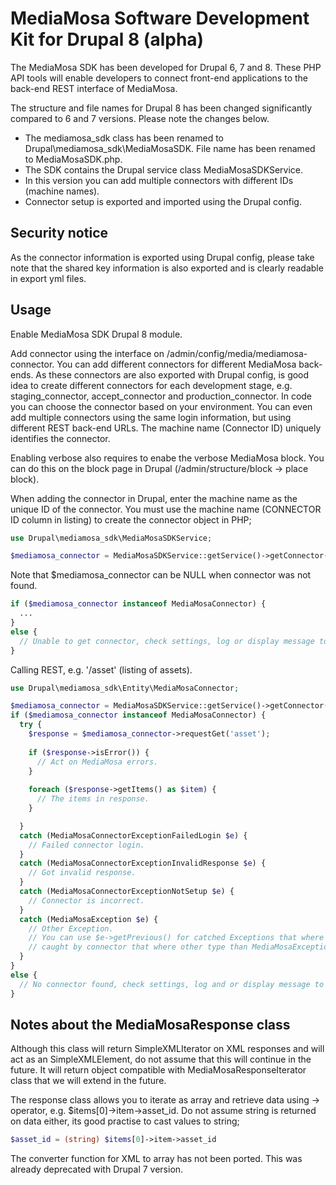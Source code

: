 MediaMosa Software Development Kit for Drupal 8 (alpha)
=======================================================

The MediaMosa SDK has been developed for Drupal 6, 7 and 8. These PHP API tools will enable developers to connect 
front-end applications to the back-end REST interface of MediaMosa.

The structure and file names for Drupal 8 has been changed significantly compared to 6 and 7 versions. Please note the
changes below.

- The mediamosa_sdk class has been renamed to Drupal\mediamosa_sdk\MediaMosaSDK. File name has been renamed to 
MediaMosaSDK.php.
- The SDK contains the Drupal service class MediaMosaSDKService.
- In this version you can add multiple connectors with different IDs (machine names).
- Connector setup is exported and imported using the Drupal config.

Security notice
---------------

As the connector information is exported using Drupal config, please take note that the shared key information is also
exported and is clearly readable in export yml files.

Usage
-----

Enable MediaMosa SDK Drupal 8 module.

Add connector using the interface on /admin/config/media/mediamosa-connector. You can add different connectors for
different MediaMosa back-ends. As these connectors are also exported with Drupal config, is good idea to create 
different connectors for each development stage, e.g. staging_connector, accept_connector and production_connector. In 
code you can choose the connector based on your environment. You can even add multiple connectors using the same login
information, but using different REST back-end URLs. The machine name (Connector ID) uniquely identifies the connector.

Enabling verbose also requires to enabe the verbose MediaMosa block. You can do this on the block page in Drupal 
(/admin/structure/block -> place block).

When adding the connector in Drupal, enter the machine name as the unique ID of the connector. You must use the machine 
name (CONNECTOR ID column in listing) to create the connector object in PHP;

```php
use Drupal\mediamosa_sdk\MediaMosaSDKService;

$mediamosa_connector = MediaMosaSDKService::getService()->getConnector('accept_connector');
```

Note that $mediamosa_connector can be NULL when connector was not found.

```php
if ($mediamosa_connector instanceof MediaMosaConnector) {
  ...
}
else {
  // Unable to get connector, check settings, log or display message to user.
}
```

Calling REST, e.g. '/asset' (listing of assets).

```php
use Drupal\mediamosa_sdk\Entity\MediaMosaConnector;

$mediamosa_connector = MediaMosaSDKService::getService()->getConnector('test');
if ($mediamosa_connector instanceof MediaMosaConnector) {
  try {
    $response = $mediamosa_connector->requestGet('asset');
    
    if ($response->isError()) {
      // Act on MediaMosa errors.
    }
    
    foreach ($response->getItems() as $item) {
      // The items in response.
    }

  }
  catch (MediaMosaConnectorExceptionFailedLogin $e) {
    // Failed connector login.
  }
  catch (MediaMosaConnectorExceptionInvalidResponse $e) {
    // Got invalid response.
  }
  catch (MediaMosaConnectorExceptionNotSetup $e) {
    // Connector is incorrect.
  }
  catch (MediaMosaException $e) {
    // Other Exception.
    // You can use $e->getPrevious() for catched Exceptions that where
    // caught by connector that where other type than MediaMosaException.
  }
}
else {
  // No connector found, check settings, log and or display message to user.
}
```

Notes about the MediaMosaResponse class
---------------------------------------

Although this class will return SimpleXMLIterator on XML responses and will act as an SimpleXMLElement, do not assume 
that this will continue in the future. It will return object compatible with MediaMosaResponseIterator class that we
will extend in the future. 

The response class allows you to iterate as array and retrieve data using -> operator, e.g. $items[0]->item->asset_id.
Do not assume string is returned on data either, its good practise to cast values to string;
```php
$asset_id = (string) $items[0]->item->asset_id
```

The converter function for XML to array has not been ported. This was already deprecated with Drupal 7 version.
